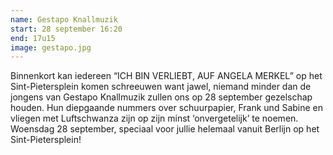 ```yaml
---
name: Gestapo Knallmuzik
start: 28 september 16:20
end: 17u15
image: gestapo.jpg
---
```

Binnenkort kan iedereen “ICH BIN VERLIEBT, AUF ANGELA MERKEL” op het Sint-Pietersplein komen schreeuwen want jawel, niemand minder dan de jongens van Gestapo Knallmuzik zullen ons op 28 september gezelschap houden. Hun diepgaande nummers over schuurpapier, Frank und Sabine en vliegen met Luftschwanza zijn op zijn minst ‘onvergetelijk’ te noemen. Woensdag 28 september, speciaal voor jullie helemaal vanuit Berlijn op het Sint-Pietersplein!
